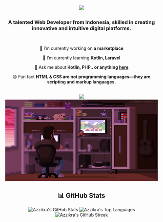 <h1 align="center">
    <img src="https://readme-typing-svg.herokuapp.com/?font=Righteous&size=35&center=true&vCenter=true&width=500&height=70&duration=4000&lines=Hi+There!+👋;+I'm+Fajri+Ramadhan!;" />
</h1>

<h3 align="center">A talented Web Developer from Indonesia, skilled in creating innovative and intuitive digital platforms.</h3>

<br/>

<div align="center">
 
 🔭 I’m currently working on **a marketplace**
 
 🌱 I’m currently learning **Kotlin, Laravel**

 💬 Ask me about **Kotlin, PHP.. or anything [here](https://github.com/FajriRamadhan30)**

 😄 Fun fact **HTML & CSS are not programming languages—they are scripting and markup languages.**

 <br/>

 <!-- Programming Languages Icons -->
<div align="center">
         <img src="https://skillicons.dev/icons?i=Kotlin,javascript,dart,flutter,bootstrap,html,css,php,laravel" />
</div>

 <img src="Pixel.gif" alt="Deskripsi GIF" width="500">
</div>

<h2 align="center">📊 GitHub Stats</h2>

<div align="center">
  <!-- GitHub Stats -->
  <img src="https://github-readme-stats.vercel.app/api?username=AzzikraPraqastaKusuma123&show_icons=true&theme=radical" alt="Azzikra's GitHub Stats" height="180em" />
  
  <!-- Most Used Languages -->
  <img src="https://github-readme-stats.vercel.app/api/top-langs/?username=AzzikraPraqastaKusuma123&layout=compact&theme=radical" alt="Azzikra's Top Languages" height="180em" />
  
  <!-- GitHub Streak Stats -->
  <img src="https://streak-stats.demolab.com?user=AzzikraPraqastaKusuma123&theme=radical&hide_border=true" alt="Azzikra's GitHub Streak" height="180em" />
</div>

